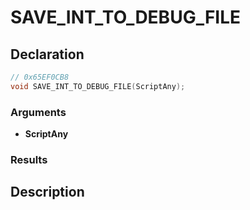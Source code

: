 # SAVE_INT_TO_DEBUG_FILE

## Declaration
```cpp
// 0x65EF0CB8
void SAVE_INT_TO_DEBUG_FILE(ScriptAny);
```

### Arguments
- **ScriptAny**

### Results

## Description
